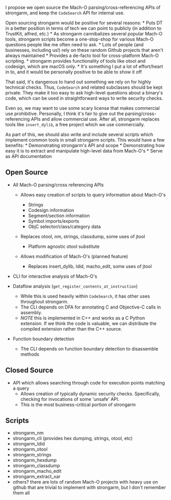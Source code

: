 I propose we open source the Mach-O parsing/cross-referencing APIs of strongarm, and keep the `CodeSearch` API for internal use.

Open sourcing strongarm would be positive for several reasons:
    * Puts DT in a better position in terms of tech we can point to publicly (in addition to TrustKit, alfred, etc.)
    * As strongarm cannibalizes several popular Mach-O tools, strongarm scripts become a one-stop-shop for various Mach-O questions people like me often need to ask.
        * Lots of people (and businesses, including us!) rely on these random Github projects that aren't always maintained
    * Provides a de-facto tool for cross-platform Mach-O scripting.
        * strongarm provides functionality of tools like otool and codesign, which are macOS only.
    * It's something I put a lot of effort/heart in to, and it would be personally positive to be able to show it off
    
That said, it's dangerous to hand out something we rely on for highly technical checks. Thus, `CodeSearch` and related subclasses should be kept private.
They make it too easy to ask high-level questions about a binary's code, which can be used in straightforward ways to write security checks.

Even so, we may want to use some scary license that makes commercial use prohibitive. 
Personally, I think it's fair to give out the parsing/cross-referencing APIs and allow commercial use. 
After all, strongarm replaces tools like `insert_dylib`, a free project which we use commercially.

As part of this, we should also write and include several scripts which implement common tools in small strongarm scripts.
This would have a few benefits:
    * Demonstrating strongarm's API and scope
    * Demonstrating how easy it is to extract and manipulate high-level data from Mach-O's
    * Serve as API documentation

Open Source
---------------
* All Mach-O parsing/cross referencing APIs

    * Allows easy creation of scripts to query information about Mach-O's
        * Strings
        * Codesign information     
        * Segment/section information
        * Symbol imports/exports
        * ObjC selector/class/category data
        
    * Replaces otool, nm, strings, classdump, some uses of jtool
        * Platform agnostic otool substitute
        
    * Allows modification of Mach-O's (planned feature)
        * Replaces insert_dylib, ldid, macho_edit, some uses of jtool
        
* CLI for interactive analysis of Mach-O's 

* Dataflow analysis (`get_register_contents_at_instruction`)
    * While this is used heavily within `CodeSearch`, it has other uses throughout strongarm.
    * The CLI depends on DFA for annotating C and Objective-C calls in assembly.
    * *NOTE* this is implemented in C++ and works as a C Python extension. If we think the code is valuable, we can distribute the compiled extension rather than the C++ source.
    
* Function boundary detection
    * The CLI depends on function boundary detection to disassemble methods

Closed Source
---------------
* API which allows searching through code for execution points matching a query
    * Allows creation of typically dynamic security checks. Specifically, checking for invocations of some 'unsafe' API.
    * This is the most business-critical portion of strongarm
    
Scripts
---------------
* strongarm_nm
* strongarm_cli (provides hex dumping, strings, otool, etc)
* strongarm_ldid
* strongarm_otool
* strongarm_strings
* strongarm_hexdump
* strongarm_classdump
* strongarm_macho_edit
* strongarm_extract_xar
* others? there are lots of random Mach-O projects with heavy use on github that are trivial to implement with strongarm, but I don't remember them all
